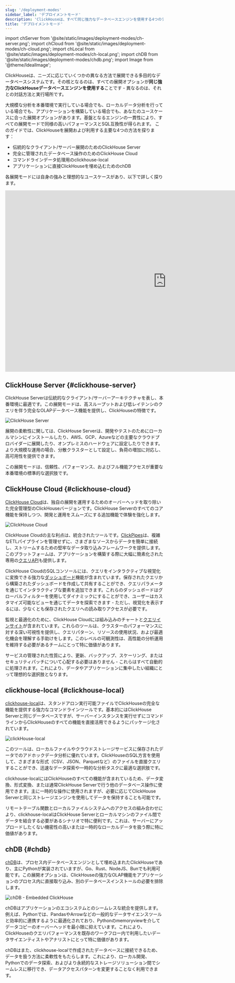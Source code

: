 ```yaml
---
slug: '/deployment-modes'
sidebar_label: 'デプロイメントモード'
description: 'ClickHouseは、すべて同じ強力なデータベースエンジンを使用する4つのデプロイメントオプションを提供しており、特定のニーズに合わせて異なる形でパッケージ化されています。'
title: 'デプロイメントモード'
---
```


import chServer from '@site/static/images/deployment-modes/ch-server.png';
import chCloud from '@site/static/images/deployment-modes/ch-cloud.png';
import chLocal from '@site/static/images/deployment-modes/ch-local.png';
import chDB from '@site/static/images/deployment-modes/chdb.png';
import Image from '@theme/IdealImage';

ClickHouseは、ニーズに応じていくつかの異なる方法で展開できる多目的なデータベースシステムです。その核となるのは、すべての展開オプションが**同じ強力なClickHouseデータベースエンジンを使用する**ことです - 異なるのは、それとの対話方法と実行場所です。

大規模な分析を本番環境で実行している場合でも、ローカルデータ分析を行っている場合でも、アプリケーションを構築している場合でも、あなたのユースケースに合った展開オプションがあります。基盤となるエンジンの一貫性により、すべての展開モードで同様の高いパフォーマンスとSQL互換性が得られます。
このガイドでは、ClickHouseを展開および利用する主要な4つの方法を探ります：

* 伝統的なクライアント/サーバー展開のためのClickHouse Server
* 完全に管理されたデータベース操作のためのClickHouse Cloud
* コマンドラインデータ処理用のclickhouse-local
* アプリケーションに直接ClickHouseを埋め込むためのchDB

各展開モードには自身の強みと理想的なユースケースがあり、以下で詳しく探ります。

<iframe width="1024" height="576" src="https://www.youtube.com/embed/EOXEW_-r10A?si=6IanDSJlRzN8f9Mo" title="YouTube video player" frameborder="0" allow="accelerometer; autoplay; clipboard-write; encrypted-media; gyroscope; picture-in-picture; web-share" referrerpolicy="strict-origin-when-cross-origin" allowfullscreen></iframe>

## ClickHouse Server {#clickhouse-server}

ClickHouse Serverは伝統的なクライアント/サーバーアーキテクチャを表し、本番環境に最適です。この展開モードは、高スループットおよび低レイテンシのクエリを伴う完全なOLAPデータベース機能を提供し、ClickHouseの特徴です。

<Image img={chServer} alt="ClickHouse Server" size="sm"/>

<br/>

展開の柔軟性に関しては、ClickHouse Serverは、開発やテストのためにローカルマシンにインストールしたり、AWS、GCP、Azureなどの主要なクラウドプロバイダーに展開したり、オンプレミスのハードウェアに設定したりできます。より大規模な運用の場合、分散クラスターとして設定し、負荷の増加に対応し、高可用性を提供できます。

この展開モードは、信頼性、パフォーマンス、およびフル機能アクセスが重要な本番環境の標準的な選択肢です。

## ClickHouse Cloud {#clickhouse-cloud}

[ClickHouse Cloud](/cloud/overview)は、独自の展開を運用するためのオーバーヘッドを取り除いた完全管理型のClickHouseバージョンです。ClickHouse Serverのすべてのコア機能を保持しつつ、開発と運用をスムーズにする追加機能で体験を強化します。

<Image img={chCloud} alt="ClickHouse Cloud" size="sm"/>

ClickHouse Cloudの主な利点は、統合されたツールです。[ClickPipes](/cloud/get-started/cloud-quick-start#clickpipes)は、複雑なETLパイプラインを管理せずに、さまざまなソースからデータを簡単に接続し、ストリームするための堅牢なデータ取り込みフレームワークを提供します。このプラットフォームは、アプリケーションを構築する際に大幅に簡素化された専用の[クエリAPI](/cloud/get-started/query-endpoints)も提供します。

ClickHouse CloudのSQLコンソールには、クエリをインタラクティブな視覚化に変換できる強力な[ダッシュボード](/cloud/manage/dashboards)機能が含まれています。保存されたクエリから構築されたダッシュボードを作成して共有することができ、クエリパラメータを通じてインタラクティブな要素を追加できます。これらのダッシュボードはグローバルフィルターを使用してダイナミックにすることができ、ユーザーはカスタマイズ可能なビューを通じてデータを探索できます - ただし、視覚化を表示するには、少なくとも保存されたクエリへの読み取りアクセスが必要です。

監視と最適化のために、ClickHouse Cloudには組み込みのチャートと[クエリインサイト](/cloud/get-started/query-insights)が含まれています。これらのツールは、クラスターのパフォーマンスに対する深い可視性を提供し、クエリパターン、リソースの使用状況、および最適化機会を理解する手助けをします。このレベルの可観測性は、高性能の分析運用を維持する必要があるチームにとって特に価値があります。

サービスの管理された性質により、更新、バックアップ、スケーリング、またはセキュリティパッチについて心配する必要はありません - これらはすべて自動的に処理されます。これにより、データやアプリケーションに集中したい組織にとって理想的な選択肢となります。

## clickhouse-local {#clickhouse-local}

[clickhouse-local](/operations/utilities/clickhouse-local)は、スタンドアロン実行可能ファイルでClickHouseの完全な機能を提供する強力なコマンドラインツールです。基本的にはClickHouse Serverと同じデータベースですが、サーバーインスタンスを実行せずにコマンドラインからClickHouseのすべての機能を直接活用できるようにパッケージ化されています。

<Image img={chLocal} alt="clickHouse-local" size="sm"/>

このツールは、ローカルファイルやクラウドストレージサービスに保存されたデータでのアドホックデータ分析に優れています。ClickHouseのSQL方言を使用して、さまざまな形式（CSV、JSON、Parquetなど）のファイルを直接クエリすることができ、迅速なデータ探索や一時的な分析タスクに最適な選択肢です。

clickhouse-localにはClickHouseのすべての機能が含まれているため、データ変換、形式変換、または通常ClickHouse Serverで行う他のデータベース操作に使用できます。主に一時的な操作に使用されますが、必要に応じてClickHouse Serverと同じストレージエンジンを使用してデータを保持することも可能です。

リモートテーブル関数とローカルファイルシステムへのアクセスの組み合わせにより、clickhouse-localはClickHouse Serverとローカルマシンのファイル間でデータを結合する必要があるシナリオで特に便利です。これは、サーバーにアップロードしたくない機密性の高いまたは一時的なローカルデータを扱う際に特に価値があります。

## chDB {#chdb}

[chDB](/chdb)は、プロセス内データベースエンジンとして埋め込まれたClickHouseであり、主にPythonが実装されていますが、Go、Rust、NodeJS、Bunでも利用可能です。この展開オプションは、ClickHouseの強力なOLAP機能をアプリケーションのプロセス内に直接取り込み、別のデータベースインストールの必要を排除します。

<Image img={chDB} alt="chDB - Embedded ClickHouse" size="sm"/>

chDBはアプリケーションのエコシステムとのシームレスな統合を提供します。例えば、Pythonでは、PandasやArrowなどの一般的なデータサイエンスツールと効率的に連携するように最適化されており、Pythonのmemoryviewを介してデータコピーのオーバーヘッドを最小限に抑えています。これにより、ClickHouseのクエリパフォーマンスを既存のワークフロー内で利用したいデータサイエンティストやアナリストにとって特に価値があります。

chDBはまた、clickhouse-localで作成されたデータベースに接続できるため、データを扱う方法に柔軟性をもたらします。これにより、ローカル開発、Pythonでのデータ探索、およびより永続的なストレージソリューション間でシームレスに移行でき、データアクセスパターンを変更することなく利用できます。
